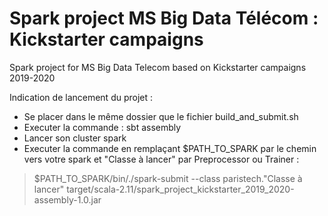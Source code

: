 # Spark project MS Big Data Télécom : Kickstarter campaigns

Spark project for MS Big Data Telecom based on Kickstarter campaigns 2019-2020

Indication de lancement du projet : 

- Se placer dans le même dossier que le fichier build_and_submit.sh 
- Executer la commande : sbt assembly 
- Lancer son cluster spark 
- Executer la commande en remplaçant $PATH_TO_SPARK par le chemin vers votre spark et "Classe à lancer" par Preprocessor ou Trainer : 
> $PATH_TO_SPARK/bin/./spark-submit --class paristech."Classe à lancer" target/scala-2.11/spark_project_kickstarter_2019_2020-assembly-1.0.jar


